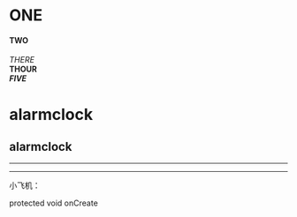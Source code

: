 # ONE</br>
#### TWO</br>
*THERE*</br>
**THOUR**</br>
***FIVE***</br>

alarmclock
==
alarmclock
-
- - -
* * *
 小飞机：
 
protected void onCreate
  
